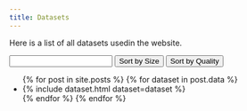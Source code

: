```yaml
---
title: Datasets
---
```


Here is a list of all datasets usedin the website.

<div id="datasets">
<input class="search" />
<button class="sort" data-sort="size">Sort by Size</button>
<button class="sort" data-sort="quality">Sort by Quality</button>

<ul class="list">
{% for post in site.posts %}
{% for dataset in post.data %}
<li>
  {% include dataset.html dataset=dataset %}
</li>
{% endfor %}
{% endfor %}
</ul>
</div>

<script src="//cdnjs.cloudflare.com/ajax/libs/list.js/1.5.0/list.min.js"></script>

<script>
var options = {
    valueNames: [ 'source', 'size', 'quality' ]
};

var datasetList = new List('datasets', options);
</script>
